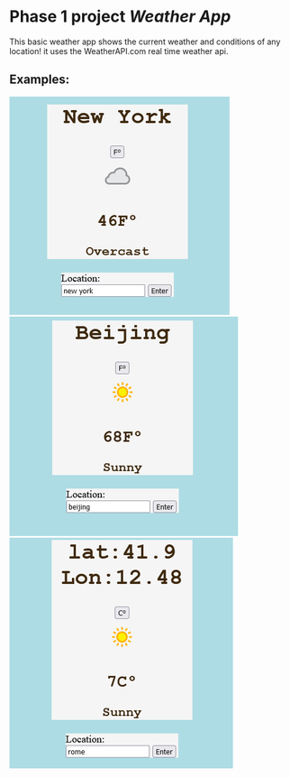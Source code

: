 # Phase 1 project ***Weather App***
This basic weather app shows the current weather and conditions of any location!
it uses the WeatherAPI.com real time weather api.
## Examples:
![Alt text](imgs/ny.PNG "Title")
![Alt text](imgs/beijing.PNG "Title")
![Alt text](imgs/romelat.PNG "Title")